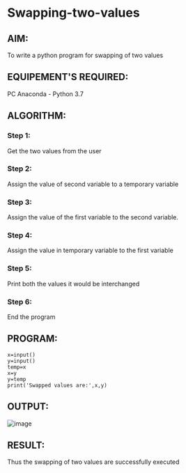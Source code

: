 # Swapping-two-values
## AIM:
To write a python program for swapping of two values
## EQUIPEMENT'S REQUIRED: 
PC
Anaconda - Python 3.7
## ALGORITHM: 
### Step 1:
Get the two values from the user
### Step 2: 
Assign the value of second variable to a temporary variable 
### Step 3: 
Assign the value of the first variable to the second variable.
### Step 4:  
Assign the value in temporary variable to the first variable
### Step 5: 
Print both the values it would be interchanged
### Step 6: 
End the program
## PROGRAM:
```
x=input()
y=input()
temp=x
x=y
y=temp
print('Swapped values are:',x,y)
```
## OUTPUT:
![image](https://github.com/Udhayasankaran04/Swapping-two-values/assets/119393933/0bbe8845-5dac-44fc-a041-4516c3369f5d)

## RESULT:
Thus the swapping of two values are successfully executed



